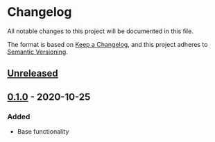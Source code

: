# Changelog
All notable changes to this project will be documented in this file.

The format is based on [Keep a Changelog](https://keepachangelog.com/en/1.0.0/),
and this project adheres to [Semantic Versioning](https://semver.org/spec/v2.0.0.html).

## [Unreleased]

## [0.1.0] - 2020-10-25
### Added
- Base functionality

[Unreleased]: https://github.com/rimaddo/key-store/compare/main...0.1.0
[0.1.0]: https://github.com/rimaddo/key-store/tree/0.1.0
